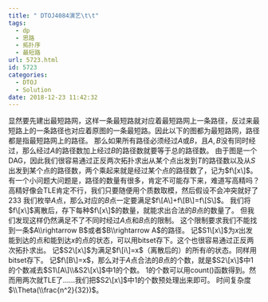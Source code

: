 ```yaml
---
title: " DTOJ4084演艺\t\t"
tags:
  - dp
  - 思路
  - 拓扑序
  - 最短路
url: 5723.html
id: 5723
categories:
  - DTOJ
  - Solution
date: 2018-12-23 11:42:32
---
```


显然要先建出最短路网，这样一条最短路就对应着最短路网上一条路径，反过来最短路上的一条路径也对应着原图的一条最短路。因此以下的图都为最短路网，路径都是指最短路网上的路径。 那么如果所有路径必须经过$A$或$B$，且$A,B$没有同时经过，那么经过$A$的路径数加上经过$B$的路径数就要等于总的路径数。 由于图是一个DAG，因此我们很容易通过正反两次拓扑求出从某个点出发到$T$的路径数以及从$S$出发到某个点的路径数，两个乘起来就是经过某个点的路径数了，记为$f\[x\]$。 有一个小问题大问题是，路径的数量有很多，肯定不可能存下来，难道写高精吗？高精好像会TLE肯定不行，我们只要随便用个质数取模，然后假设不会冲突就好了233 我们枚举$A$点，那么对应的$B$点一定要满足$f\[A\]+f\[B\]=f\[S\]$。 我们将$f\[x\]$离散后，存下每种$f\[x\]$的数量，就能求出合法的$B$点的数量了。 但我们发现这样仍然满足不了不同时经过$A$点和$B$点的限制。 这个限制要求我们不能找到一条$A\\rightarrow B$或者$B\\rightarrow A$的路径。 记$S1\[x\]$为$x$出发能到达的点和能到达$x$的点的状态，可以用bitset存下。这个也很容易通过正反两次拓扑求出。 记$S2\[x\]$为满足$f\[i\]=x$（离散后的）的所有$i$的状态。同样用bitset存下。 记$f\[B\]=x$，那么对于$A$点合法的$B$点的个数，就是$S2\[x\]$中$1$的个数减去$S1\[A\]\\&S2\[x\]$中$1$的个数。 $1$的个数可以用count()函数得到。然而用两次就TLE了……我们把$S2\[x\]$中$1$的个数预处理出来即可。 时间复杂度$\\Theta(\\frac{n^2}{32})$。